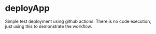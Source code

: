 # deployApp
Simple test deployment using github actions.
There is no code execution, just using this to demonstrate the workflow.